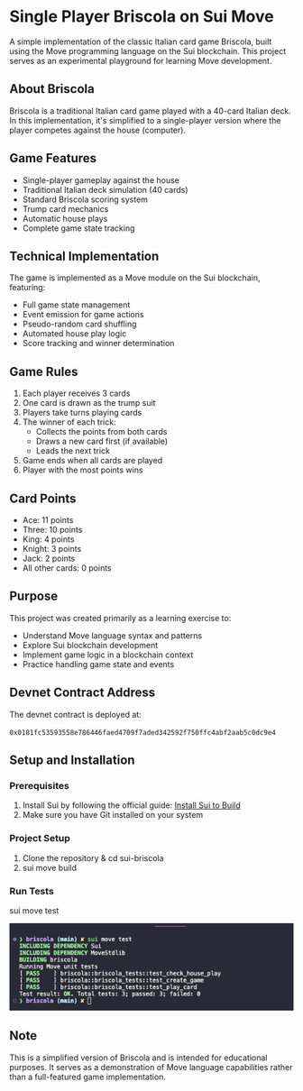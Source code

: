 # Single Player Briscola on Sui Move

A simple implementation of the classic Italian card game Briscola, built using the Move programming language on the Sui blockchain. This project serves as an experimental playground for learning Move development.

## About Briscola

Briscola is a traditional Italian card game played with a 40-card Italian deck. In this implementation, it's simplified to a single-player version where the player competes against the house (computer).

## Game Features

- Single-player gameplay against the house
- Traditional Italian deck simulation (40 cards)
- Standard Briscola scoring system
- Trump card mechanics
- Automatic house plays
- Complete game state tracking

## Technical Implementation

The game is implemented as a Move module on the Sui blockchain, featuring:

- Full game state management
- Event emission for game actions
- Pseudo-random card shuffling
- Automated house play logic
- Score tracking and winner determination

## Game Rules

1. Each player receives 3 cards
2. One card is drawn as the trump suit
3. Players take turns playing cards
4. The winner of each trick:
   - Collects the points from both cards
   - Draws a new card first (if available)
   - Leads the next trick
5. Game ends when all cards are played
6. Player with the most points wins

## Card Points

- Ace: 11 points
- Three: 10 points
- King: 4 points
- Knight: 3 points
- Jack: 2 points
- All other cards: 0 points

## Purpose

This project was created primarily as a learning exercise to:

- Understand Move language syntax and patterns
- Explore Sui blockchain development
- Implement game logic in a blockchain context
- Practice handling game state and events

## Devnet Contract Address

The devnet contract is deployed at:

`0x0181fc53593558e786446faed4709f7aded342592f750ffc4abf2aab5c0dc9e4`

## Setup and Installation

### Prerequisites

1. Install Sui by following the official guide: [Install Sui to Build](https://docs.sui.io/guides/developer/getting-started/sui-install)
2. Make sure you have Git installed on your system

### Project Setup

1. Clone the repository & cd sui-briscola
2. sui move build

### Run Tests

sui move test

![Run Tests Screenshot](screenshots/tests.png)

## Note

This is a simplified version of Briscola and is intended for educational purposes. It serves as a demonstration of Move language capabilities rather than a full-featured game implementation.
